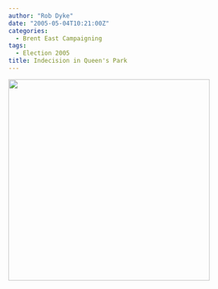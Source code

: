 ```yaml
---
author: "Rob Dyke"
date: "2005-05-04T10:21:00Z"
categories:
  - Brent East Campaigning
tags:
  - Election 2005
title: Indecision in Queen's Park
---
```

<img src="http://www.comwifinet.com/becampaign/queensparkfoodandwine.jpg" width="400" /></img>
